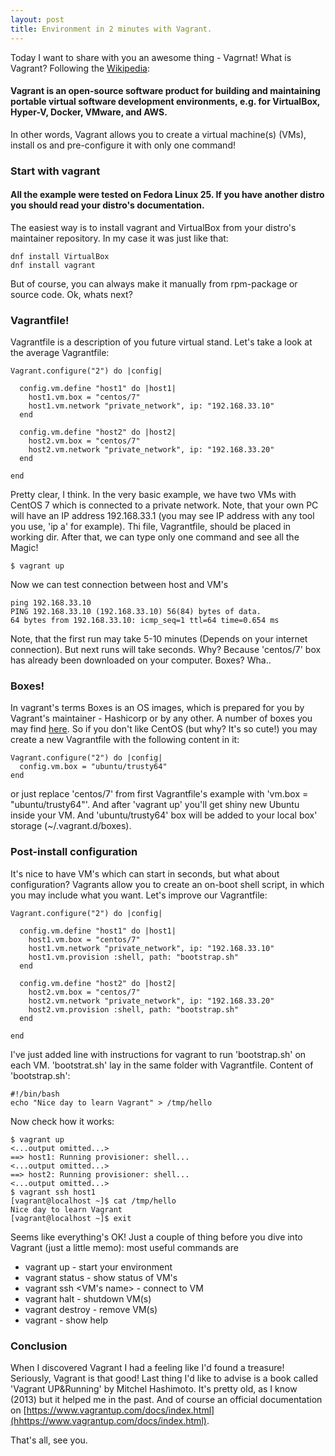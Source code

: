 ```yaml
---
layout: post
title: Environment in 2 minutes with Vagrant.
---
```


Today I want to share with you an awesome thing - Vagrnat!
What is Vagrant? Following the [Wikipedia](https://en.wikipedia.org/wiki/Vagrant_(software)):
#### Vagrant is an open-source software product for building and maintaining portable virtual software development environments, e.g. for VirtualBox, Hyper-V, Docker, VMware, and AWS. 
In other words, Vagrant allows you to create a virtual machine(s) (VMs), install os and pre-configure it with only one command! 

### Start with vagrant

#### All the example were tested on Fedora Linux 25. If you have another distro you should read your distro's documentation.
The easiest way is to install vagrant and VirtualBox from your distro's maintainer repository. In my case it was just like that:
```
dnf install VirtualBox
dnf install vagrant
```
But of course, you can always make it manually from rpm-package or source code.
Ok, whats next? 

### Vagrantfile!
Vagrantfile is a description of you future virtual stand. Let's take a look at the average Vagrantfile:
```
Vagrant.configure("2") do |config|

  config.vm.define "host1" do |host1|
    host1.vm.box = "centos/7"
    host1.vm.network "private_network", ip: "192.168.33.10"
  end

  config.vm.define "host2" do |host2|
    host2.vm.box = "centos/7"
    host2.vm.network "private_network", ip: "192.168.33.20"
  end

end
```
Pretty clear, I think. In the very basic example, we have two VMs with CentOS 7 which is connected to a private network. Note, that your own PC will have an IP address 192.168.33.1 (you may see IP address with any tool you use, 'ip a' for example).
Thi file, Vagrantfile, should be placed in working dir. After that, we can type only one command and see all the Magic!
```
$ vagrant up
```
Now we can test connection between host and VM's
```
ping 192.168.33.10
PING 192.168.33.10 (192.168.33.10) 56(84) bytes of data.
64 bytes from 192.168.33.10: icmp_seq=1 ttl=64 time=0.654 ms
```
Note, that the first run may take 5-10 minutes (Depends on your internet connection). But next runs will take seconds. Why? Because 'centos/7' box has already been downloaded on your computer. Boxes? Wha..

### Boxes!
In vagrant's terms Boxes is an OS images, which is prepared for you by Vagrant's maintainer - Hashicorp or by any other. A number of boxes you may find [here](https://app.vagrantup.com/boxes/search). So if you don't like CentOS (but why? It's so cute!) you may create a new Vagrantfile with the following content in it:
```
Vagrant.configure("2") do |config|
  config.vm.box = "ubuntu/trusty64"
end
```
or just replace 'centos/7' from first Vagrantfile's example with 'vm.box = "ubuntu/trusty64"'.
And after 'vagrant up' you'll get shiny new Ubuntu inside your VM. And 'ubuntu/trusty64' box will be added to your local box' storage (~/.vagrant.d/boxes). 

### Post-install configuration
It's nice to have VM's which can start in seconds, but what about configuration? Vagrants allow you to create an on-boot shell script, in which you may include what you want. Let's improve our Vagrantfile:
```
Vagrant.configure("2") do |config|

  config.vm.define "host1" do |host1|
    host1.vm.box = "centos/7"
    host1.vm.network "private_network", ip: "192.168.33.10"
    host1.vm.provision :shell, path: "bootstrap.sh"
  end

  config.vm.define "host2" do |host2|
    host2.vm.box = "centos/7"
    host2.vm.network "private_network", ip: "192.168.33.20"
    host2.vm.provision :shell, path: "bootstrap.sh"
  end

end
```
I've just added line with instructions for vagrant to run 'bootstrap.sh' on each VM. 'bootstrat.sh' lay in the same folder with Vagrantfile. Content of 'bootstrap.sh':
```
#!/bin/bash
echo "Nice day to learn Vagrant" > /tmp/hello

```
Now check how it works:
```
$ vagrant up
<...output omitted...>
==> host1: Running provisioner: shell...
<...output omitted...>
==> host2: Running provisioner: shell...
<...output omitted...>
$ vagrant ssh host1
[vagrant@localhost ~]$ cat /tmp/hello 
Nice day to learn Vagrant
[vagrant@localhost ~]$ exit
```
Seems like everything's OK! Just a couple of thing before you dive into Vagrant (just a little memo):
most useful commands are 
* vagrant up - start your environment
* vagrant status - show status of VM's
* vagrant ssh <VM's name> - connect to VM
* vagrant halt - shutdown VM(s)
* vagrant destroy - remove VM(s)
* vagrant - show help

### Conclusion
When I discovered Vagrant I had a feeling like I'd found a treasure! Seriously, Vagrant is that good! Last thing I'd like to advise is a book called 'Vagrant UP&Running' by Mitchel Hashimoto. It's pretty old, as I know (2013) but it helped me in the past. And of course an official documentation on [https://www.vagrantup.com/docs/index.html](hhttps://www.vagrantup.com/docs/index.html).

That's all, see you.
